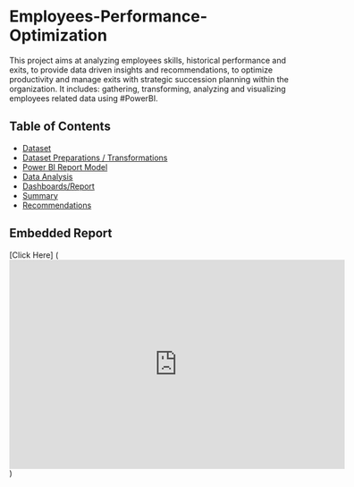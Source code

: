 # Employees-Performance-Optimization
This project aims at analyzing employees skills, historical performance and exits, to provide data driven insights and recommendations, to optimize productivity and manage exits with strategic succession planning within the organization. It includes: gathering, transforming, analyzing and visualizing employees related data using #PowerBI.

## Table of Contents
- [Dataset](./Dataset.md)
- [Dataset Preparations / Transformations](./Data_Preparations.md)
- [Power BI Report Model](./Data_Modelling.md)
- [Data Analysis](./Data_Analysis.md)
- [Dashboards/Report](./Dashboards.md)
- [Summary](./Summary.md)
- [Recommendations](./Recommendations.md)

## Embedded Report

[Click Here] ( <iframe title="Talent Management Report" width="600" height="373.5" src="https://app.powerbi.com/view?r=eyJrIjoiYmU0NjcwMDctMDZiYS00NjA2LTkxODEtMjEzYzc4NmNjMTU5IiwidCI6ImUwOTk1NmY0LTBmMWItNDAzMi1iZWZiLTFiYTJhMmM3Mzg1MSJ9" frameborder="0" allowFullScreen="true"></iframe> )
